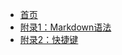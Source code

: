 <!-- docs/_sidebar.md -->

<!-- 
用于添加导航栏的内容

单层导航栏
    * [导航栏中显示的名称](文件名) 

多层导航栏
    * []
-->

* [首页](README.md)
* [附录1：Markdown语法](Grammar.md)
* [附录2：快捷键](ShortcutKey.md)